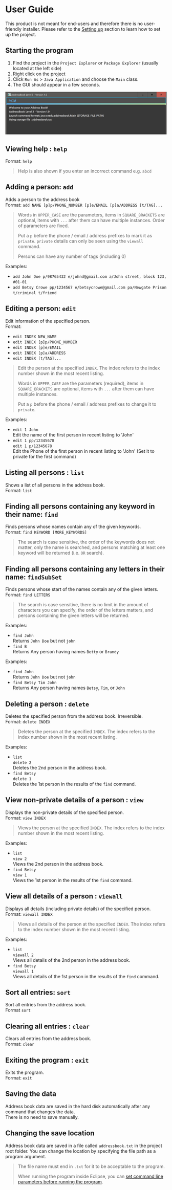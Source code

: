 # User Guide

This product is not meant for end-users and therefore there is no user-friendly installer.
Please refer to the [Setting up](DeveloperGuide.md#setting-up) section to learn how to set up the project.

## Starting the program

1. Find the project in the `Project Explorer` or `Package Explorer` (usually located at the left side)
2. Right click on the project
3. Click `Run As` > `Java Application` and choose the `Main` class.
4. The GUI should appear in a few seconds.

<img src="images/Ui.png">

## Viewing help : `help`
Format: `help`

> Help is also shown if you enter an incorrect command e.g. `abcd`

## Adding a person: `add`
Adds a person to the address book<br>
Format: `add NAME [p]p/PHONE_NUMBER [p]e/EMAIL [p]a/ADDRESS [t/TAG]...`

> Words in `UPPER_CASE` are the parameters, items in `SQUARE_BRACKETS` are optional,
> items with `...` after them can have multiple instances. Order of parameters are fixed.
>
> Put a `p` before the phone / email / address prefixes to mark it as `private`. `private` details can only
> be seen using the `viewall` command.
>
> Persons can have any number of tags (including 0)

Examples:
* `add John Doe p/98765432 e/johnd@gmail.com a/John street, block 123, #01-01`
* `add Betsy Crowe pp/1234567 e/betsycrowe@gmail.com pa/Newgate Prison t/criminal t/friend`

## Editing a person: `edit`
Edit information of the specified person.<br>
Format: 

- `edit INDEX NEW_NAME`
- `edit INDEX [p]p/PHONE_NUMBER`
- `edit INDEX [p]e/EMAIL`
- `edit INDEX [p]a/ADDRESS`
- `edit INDEX [t/TAG]...`

> Edit the person at the specified `INDEX`. 
> The index refers to the index number shown in the most recent listing.
>
> Words in `UPPER_CASE` are the parameters (required), items in `SQUARE_BRACKETS` are optional,
> items with `...` after them can have multiple instances.
> 
> Put a `p` before the phone / email / address prefixes to change it to `private`.

Examples: 

* `edit 1 John`<br>
  Edit the name of the first person in recent listing to 'John'
* `edit 1 pp/12345678`<br> 
  `edit 1 p/12345678`<br>
  Edit the Phone of the first person in recent listing to 'John' (Set it to private for the first command)

## Listing all persons : `list`
Shows a list of all persons in the address book.<br>
Format: `list`

## Finding all persons containing any keyword in their name: `find`
Finds persons whose names contain any of the given keywords.<br>
Format: `find KEYWORD [MORE_KEYWORDS]`

> The search is case sensitive, the order of the keywords does not matter, only the name is searched,
and persons matching at least one keyword will be returned (i.e. `OR` search).

## Finding all persons containing any letters in their name: `findSubSet`
Finds persons whose start of the names contain any of the given letters.<br>
Format: `find LETTERS`

> The search is case sensitive, there is no limit in the amount of characters you can specify, the order of the letters matters, and persons containing the given letters will be returned.

Examples: 
* `find John`<br>
  Returns `John Doe` but not `john`
* `find B`<br>
  Returns Any person having names `Betty` or `Brandy`

Examples:
* `find John`<br>
  Returns `John Doe` but not `john`
* `find Betsy Tim John`<br>
  Returns Any person having names `Betsy`, `Tim`, or `John`

## Deleting a person : `delete`
Deletes the specified person from the address book. Irreversible.<br>
Format: `delete INDEX`

> Deletes the person at the specified `INDEX`.
  The index refers to the index number shown in the most recent listing.

Examples:
* `list`<br>
  `delete 2`<br>
  Deletes the 2nd person in the address book.
* `find Betsy`<br>
  `delete 1`<br>
  Deletes the 1st person in the results of the `find` command.

## View non-private details of a person : `view`
Displays the non-private details of the specified person.<br>
Format: `view INDEX`

> Views the person at the specified `INDEX`.
  The index refers to the index number shown in the most recent listing.

Examples:
* `list`<br>
  `view 2`<br>
  Views the 2nd person in the address book.
* `find Betsy` <br>
  `view 1`<br>
  Views the 1st person in the results of the `find` command.

## View all details of a person : `viewall`
Displays all details (including private details) of the specified person.<br>
Format: `viewall INDEX`

> Views all details of the person at the specified `INDEX`.
  The index refers to the index number shown in the most recent listing.

Examples:
* `list`<br>
  `viewall 2`<br>
  Views all details of the 2nd person in the address book.
* `find Betsy`<br>
  `viewall 1`<br>
  Views all details of the 1st person in the results of the `find` command.

## Sort all entries: `sort`
Sort all entries from the address book.<br>
Format `sort`

## Clearing all entries : `clear`
Clears all entries from the address book.<br>
Format: `clear`

## Exiting the program : `exit`
Exits the program.<br>
Format: `exit`

## Saving the data
Address book data are saved in the hard disk automatically after any command that changes the data.<br>
There is no need to save manually.

## Changing the save location
Address book data are saved in a file called `addressbook.txt` in the project root folder.
You can change the location by specifying the file path as a program argument.<br>

> The file name must end in `.txt` for it to be acceptable to the program.
>
> When running the program inside Eclipse, you can
  [set command line parameters before running the program](http://stackoverflow.com/questions/7574543/how-to-pass-console-arguments-to-application-in-eclipse).
